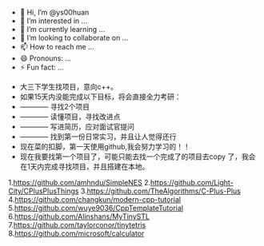 - 👋 Hi, I’m @ys00huan
- 👀 I’m interested in ...
- 🌱 I’m currently learning ...
- 💞️ I’m looking to collaborate on ...
- 📫 How to reach me ...
- 😄 Pronouns: ...
- ⚡ Fun fact: ...

<!---
ys00huan/ys00huan is a ✨ special ✨ repository because its `README.md` (this file) appears on your GitHub profile.
You can click the Preview link to take a look at your changes.
--->
- 大三下学生找项目，意向c++。
- 如果15天内没能完成以下目标，将会直接全力考研：
- ———— 寻找2个项目
- ———— 读懂项目，寻找改进点
- ———— 写进简历，应对面试官提问
- ———— 找到第一份日常实习，并且让人觉得还行
- 现在菜的扣脚，第一天使用github,我会努力学习的！！
- 现在我要找第一个项目了，可能只能去找一个完成了的项目去copy 了，我会在1天内完成寻找项目，并且搭建在本地。

1.https://github.com/amhndu/SimpleNES
2.https://github.com/Light-City/CPlusPlusThings
3.https://github.com/TheAlgorithms/C-Plus-Plus
4.https://github.com/changkun/modern-cpp-tutorial
5.https://github.com/wuye9036/CppTemplateTutorial
6.https://github.com/Alinshans/MyTinySTL
7.https://github.com/taylorconor/tinytetris
8.https://github.com/microsoft/calculator
